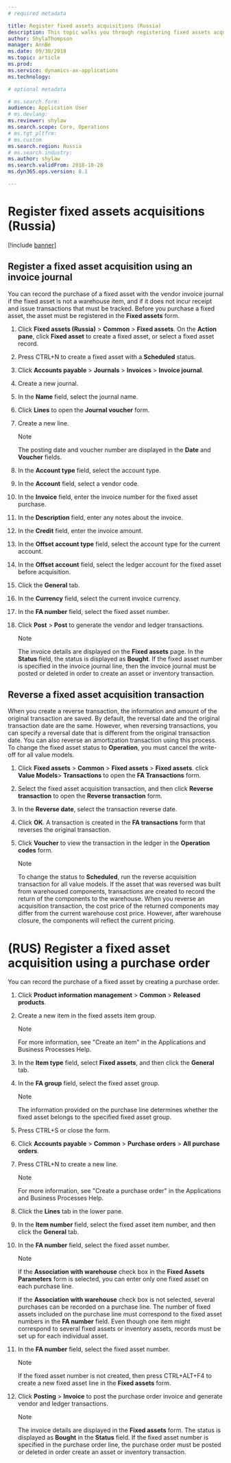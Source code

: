 ```yaml
---
# required metadata

title: Register fixed assets acquisitions (Russia)
description: This topic walks you through registering fixed assets acquisitions for Microsoft Dynamics 365 for Finance and Operations in Russia.
author: ShylaThompson
manager: AnnBe
ms.date: 09/30/2018
ms.topic: article
ms.prod: 
ms.service: dynamics-ax-applications
ms.technology: 

# optional metadata

# ms.search.form:
audience: Application User
# ms.devlang: 
ms.reviewer: shylaw
ms.search.scope: Core, Operations
# ms.tgt_pltfrm: 
# ms.custom
ms.search.region: Russia
# ms.search.industry: 
ms.author: shylaw
ms.search.validFrom: 2018-10-28
ms.dyn365.ops.version: 8.1

---
```


# Register fixed assets acquisitions (Russia)

[!include [banner](../includes/banner.md)]

## Register a fixed asset acquisition using an invoice journal 

You can record the purchase of a fixed asset with the vendor invoice journal if the fixed asset is not a warehouse item, and if it does not incur receipt and issue transactions that must be tracked. Before you purchase a fixed asset, the asset must be registered in the <STRONG>Fixed assets</STRONG> form.

1.  Click **Fixed assets (Russia)** \> **Common** \> **Fixed assets**. On the **Action pane**, click **Fixed asset** to create a fixed asset, or select a fixed asset record.

2.  Press CTRL+N to create a fixed asset with a **Scheduled** status.
    
3.  Click **Accounts payable** \> **Journals** \> **Invoices** \> **Invoice journal**.

4.  Create a new journal.

5.  In the **Name** field, select the journal name.

6.  Click **Lines** to open the **Journal voucher** form.

7.  Create a new line.
    
    > [!NOTE]
    > <P>The posting date and voucher number are displayed in the <STRONG>Date</STRONG> and <STRONG>Voucher</STRONG> fields.</P>

8.  In the **Account type** field, select the account type. 
  
9.  In the **Account** field, select a vendor code.

10. In the **Invoice** field, enter the invoice number for the fixed asset purchase.

11. In the **Description** field, enter any notes about the invoice.

12. In the **Credit** field, enter the invoice amount.

13. In the **Offset account type** field, select the account type for the current account.

14. In the **Offset account** field, select the ledger account for the fixed asset before acquisition.

15. Click the **General** tab.

16. In the **Currency** field, select the current invoice currency.

17. In the **FA number** field, select the fixed asset number.

18. Click **Post** \> **Post** to generate the vendor and ledger transactions.
    
    > [!NOTE]
    > The invoice details are displayed on the **Fixed assets** page. In the <STRONG>Status</STRONG> field, the status is displayed as **Bought**. If the fixed asset number is specified in the invoice journal line, then the invoice journal must be posted or deleted in order to create an asset or inventory transaction.
    
## Reverse a fixed asset acquisition transaction    
    
When you create a reverse transaction, the information and amount of the original transaction are saved. By default, the reversal date and the original transaction date are the same. However, when reversing transactions, you can specify a reversal date that is different from the original transaction date. You can also reverse an amortization transaction using this process. To change the fixed asset status to **Operation**, you must cancel the write-off for all value models.

1.  Click **Fixed assets** \> **Common** \> **Fixed assets** \> **Fixed assets**. click **Value Models**\> **Transactions** to open the **FA Transactions** form.

2.  Select the fixed asset acquisition transaction, and then click **Reverse transaction** to open the **Reverse transaction** form.

3.  In the **Reverse date**, select the transaction reverse date.

4.  Click **OK**. A transaction is created in the **FA transactions** form that reverses the original transaction.

5.  Click **Voucher** to view the transaction in the ledger in the **Operation codes** form.
    

    > [!NOTE]
    > To change the status to **Scheduled**, run the reverse acquisition transaction for all value models. If the asset that was reversed was built from warehoused components, transactions are created to record the return of the components to the warehouse. When you reverse an acquisition transaction, the cost price of the returned components may differ from the current warehouse cost price. However, after warehouse closure, the components will reflect the current pricing.

# (RUS) Register a fixed asset acquisition using a purchase order 

You can record the purchase of a fixed asset by creating a purchase order.

1.  Click **Product information management** \> **Common** \> **Released products**.

2.  Create a new item in the fixed assets item group.
    
    > [!NOTE]
    > For more information, see "Create an item" in the Applications and Business Processes Help.

3.  In the **Item type** field, select **Fixed assets**, and then click the **General** tab.
4.  In the **FA group** field, select the fixed asset group.
    
    > [!NOTE]
    > The information provided on the purchase line determines whether the fixed asset belongs to the specified fixed asset group.

5.  Press CTRL+S or close the form.
6.  Click **Accounts payable** \> **Common** \> **Purchase orders** \> **All purchase orders**.
7.  Press CTRL+N to create a new line.
    
    > [!NOTE]
    > For more information, see "Create a purchase order" in the Applications and Business Processes Help.

8.  Click the **Lines** tab in the lower pane.
9.  In the **Item number** field, select the fixed asset item number, and then click the **General** tab.
10. In the **FA number** field, select the fixed asset number.
    
    > [!NOTE]
    > <P>If the <STRONG>Association with warehouse</STRONG> check box in the <STRONG>Fixed Assets Parameters</STRONG> form is selected, you can enter only one fixed asset on each purchase line.</P>
    > <P>If the <STRONG>Association with warehouse</STRONG> check box is not selected, several purchases can be recorded on a purchase line. The number of fixed assets included on the purchase line must correspond to the fixed asset numbers in the <STRONG>FA number</STRONG> field. Even though one item might correspond to several fixed assets or inventory assets, records must be set up for each individual asset.</P>

11. In the **FA number** field, select the fixed asset number.
    
    > [!NOTE]
    > <P>If the fixed asset number is not created, then press CTRL+ALT+F4 to create a new fixed asset line in the <STRONG>Fixed assets</STRONG> form.</P>

12. Click **Posting** \> **Invoice** to post the purchase order invoice and generate vendor and ledger transactions.
    > [!NOTE]
    > <P>The invoice details are displayed in the <STRONG>Fixed assets</STRONG> form. The status is displayed as <STRONG>Bought</STRONG> in the <STRONG>Status</STRONG> field. If the fixed asset number is specified in the purchase order line, the purchase order must be posted or deleted in order create an asset or inventory transaction.</P>

      
